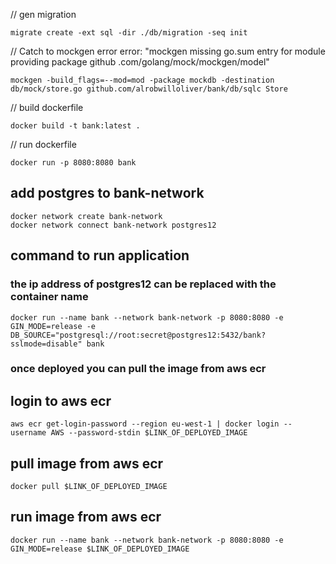 // gen migration
```
migrate create -ext sql -dir ./db/migration -seq init
```

// Catch to mockgen error 
error: "mockgen missing go.sum entry for module providing package github .com/golang/mock/mockgen/model"
```
mockgen -build_flags=--mod=mod -package mockdb -destination db/mock/store.go github.com/alrobwilloliver/bank/db/sqlc Store
```

// build dockerfile 
```
docker build -t bank:latest .
```
// run dockerfile 
```
docker run -p 8080:8080 bank
```

## add postgres to bank-network
```
docker network create bank-network
docker network connect bank-network postgres12
```

## command to run application
### the ip address of postgres12 can be replaced with the container name
```
docker run --name bank --network bank-network -p 8080:8080 -e GIN_MODE=release -e DB_SOURCE="postgresql://root:secret@postgres12:5432/bank?sslmode=disable" bank
```

### once deployed you can pull the image from aws ecr
## login to aws ecr
```
aws ecr get-login-password --region eu-west-1 | docker login --username AWS --password-stdin $LINK_OF_DEPLOYED_IMAGE
```
## pull image from aws ecr
```
docker pull $LINK_OF_DEPLOYED_IMAGE
```
## run image from aws ecr
```
docker run --name bank --network bank-network -p 8080:8080 -e GIN_MODE=release $LINK_OF_DEPLOYED_IMAGE
```